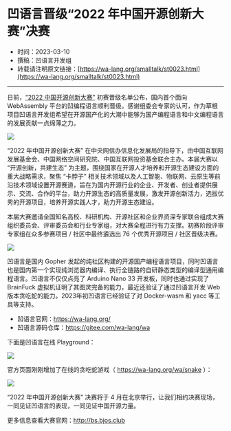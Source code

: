 # 凹语言晋级“2022 年中国开源创新大赛”决赛

- 时间：2023-03-10
- 撰稿：凹语言开发组
- 转载请注明原文链接：[https://wa-lang.org/smalltalk/st0023.html](https://wa-lang.org/smalltalk/st0023.html)

---

日前，[“2022 中国开源创新大赛”](https://mp.weixin.qq.com/s/YR2d5ff3v1EZHPbY4A3i-Q) 初赛晋级名单公布，国内首个面向 WebAssembly 平台的凹编程语言顺利晋级。感谢组委会专家的认可，作为草根项目凹语言开发组希望在开源国产化的大潮中能够为国产编程语言和中文编程语言的发展贡献一点绵薄之力。

![](/st0023-01.png)

“2022 年中国开源创新大赛” 在中央网信办信息化发展局的指导下，由中国互联网发展基金会、中国网络空间研究院、中国互联网投资基金联合主办。本届大赛以 “开源创新，共建生态” 为主题，围绕国家在开源人才培养和开源生态建设方面的重大战略需求，聚焦 “卡脖子” 相关技术领域以及人工智能、物联网、云原生等前沿技术领域设置开源赛道，旨在为国内开源行业的企业、开发者、创业者提供展示、交流、合作的平台，助力开源生态的高质量发展，激发开源创新活力，选拔优秀的开源项目，培养开源实践人才，助力开源生态建设。

本届大赛邀请全国知名高校、科研机构、开源社区和企业界资深专家联合组成大赛组织委员会、评审委员会和行业专家组，对大赛全程进行有力支撑。初赛阶段评审专家组在众多参赛项目 / 社区中最终遴选出 76 个优秀开源项目 / 社区晋级决赛。

![](/st0023-02.png)

凹语言是国内 Gopher 发起的纯社区构建的开源国产编程语言项目，同时凹语言也是国内第一个实现纯浏览器内编译、执行全链路的自研静态类型的编译型通用编程语言。凹语言不仅仅点亮了 Arduino Nano 33 开发板，同时也通过实现了 BrainFuck 虚拟机证明了其图灵完备的能力，最近还验证了通过凹语言开发 Web 版本贪吃蛇的能力。2023年初凹语言已经验证了对 Docker-wasm 和 yacc 等工具等支持。

- 凹语言官网：https://wa-lang.org/
- 凹语言源码仓库：https://gitee.com/wa-lang/wa

下面是凹语言在线 Playground：

![](/playground-01.png)

官方页面刚刚增加了在线的贪吃蛇游戏（ https://wa-lang.org/wa/snake ）：

![](/st0018-01.png)

“2022 年中国开源创新大赛” 决赛将于 4 月在北京举行，让我们相约决赛现场，一同见证凹语言的表现，一同见证中国开源力量。

更多信息查看大赛官网：http://bs.bjos.club
